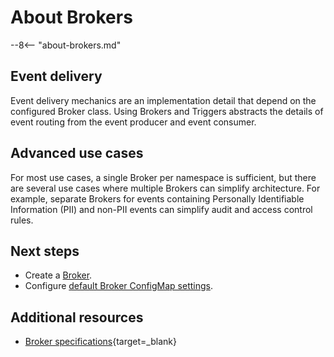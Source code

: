 # About Brokers

--8<-- "about-brokers.md"

## Event delivery

Event delivery mechanics are an implementation detail that depend on the configured Broker class. Using Brokers and Triggers abstracts the details of event routing from the event producer and event consumer.

## Advanced use cases

For most use cases, a single Broker per namespace is sufficient, but
there are several use cases where multiple Brokers can simplify
architecture. For example, separate Brokers for events containing Personally
Identifiable Information (PII) and non-PII events can simplify audit and access
control rules.

## Next steps

- Create a [Broker](create-broker.md).
- Configure [default Broker ConfigMap settings](../configuration/broker-configuration.md).

## Additional resources

- [Broker specifications](https://github.com/knative/specs/blob/main/specs/eventing/overview.md#broker){target=_blank}
